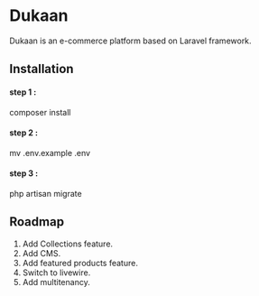 # Dukaan
Dukaan is an e-commerce platform based on Laravel framework.

## Installation
#### step 1 :
composer install

#### step 2 :
mv .env.example .env

#### step 3 :
php artisan migrate

## Roadmap
1. Add Collections feature.
2. Add CMS.
3. Add featured products feature.
4. Switch to livewire.
5. Add multitenancy.
